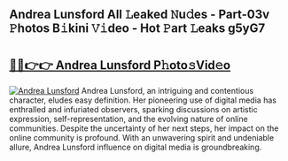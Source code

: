 ## Andrea Lunsford All 𝙻eaked 𝙽u𝚍es - Part-03v 𝙿hotos B𝚒kini 𝚅𝚒deo - Hot 𝙿art 𝙻eaks g5yG7

# <h2><a href="http://ld44igc.urlbe.top/?page=Andrea+Lunsford">🔗🔗👉👉 Andrea Lunsford P𝚑oto𝚜Vid𝚎o</a></h2>

[![Andrea Lunsford](https://i.imgur.com/eBuTRDB.gif)](http://ld44igc.urlbe.top/?page=Andrea+Lunsford)
Andrea Lunsford, an intriguing and contentious character, eludes easy definition. Her pioneering use of digital media has enthralled and infuriated observers, sparking discussions on artistic expression, self-representation, and the evolving nature of online communities. Despite the uncertainty of her next steps, her impact on the online community is profound. With an unwavering spirit and undeniable allure, Andrea Lunsford influence on digital media is groundbreaking.
